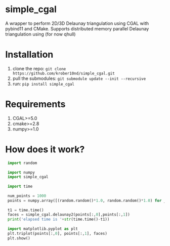 # simple_cgal
A wrapper to perform 2D/3D Delaunay triangulation using CGAL with pybind11 and CMake. Supports distributed memory parallel Delaunay triangulation using (for now qhull)

# Installation
1. clone the repo: ```git clone https://github.com/krober10nd/simple_cgal.git```
2. pull the submodules: ```git submodule update --init --recursive```
3. run: ```pip install simple_cgal```

# Requirements 
1. CGAL>=5.0 
2. cmake>=2.8
3. numpy>=1.0

# How does it work?

```python
 import random
 
 import numpy
 import simple_cgal
 
 import time
 
 num_points = 1000
 points = numpy.array([(random.random()*1.0, random.random()*1.0) for _ in range(num_points)])
 
 t1 = time.time()
 faces = simple_cgal.delaunay2(points[:,0],points[:,1])
 print('elapsed time is '+str(time.time()-t1))
 
 import matplotlib.pyplot as plt
 plt.triplot(points[:,0], points[:,1], faces)
 plt.show()
```

